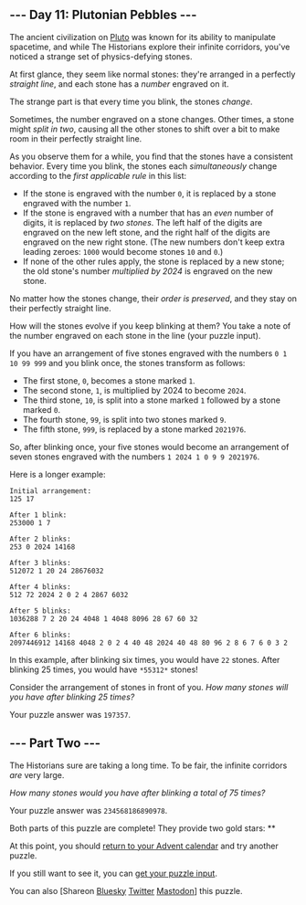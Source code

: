 \--- Day 11: Plutonian Pebbles ---
----------

The ancient civilization on [Pluto](/2019/day/20) was known for its ability to manipulate spacetime, and while The Historians explore their infinite corridors, you've noticed a strange set of physics-defying stones.

At first glance, they seem like normal stones: they're arranged in a perfectly *straight line*, and each stone has a *number* engraved on it.

The strange part is that every time you blink, the stones *change*.

Sometimes, the number engraved on a stone changes. Other times, a stone might *split in two*, causing all the other stones to shift over a bit to make room in their perfectly straight line.

As you observe them for a while, you find that the stones have a consistent behavior. Every time you blink, the stones each *simultaneously* change according to the *first applicable rule* in this list:

* If the stone is engraved with the number `0`, it is replaced by a stone engraved with the number `1`.
* If the stone is engraved with a number that has an *even* number of digits, it is replaced by *two stones*. The left half of the digits are engraved on the new left stone, and the right half of the digits are engraved on the new right stone. (The new numbers don't keep extra leading zeroes: `1000` would become stones `10` and `0`.)
* If none of the other rules apply, the stone is replaced by a new stone; the old stone's number *multiplied by 2024* is engraved on the new stone.

No matter how the stones change, their *order is preserved*, and they stay on their perfectly straight line.

How will the stones evolve if you keep blinking at them? You take a note of the number engraved on each stone in the line (your puzzle input).

If you have an arrangement of five stones engraved with the numbers `0 1 10 99 999` and you blink once, the stones transform as follows:

* The first stone, `0`, becomes a stone marked `1`.
* The second stone, `1`, is multiplied by 2024 to become `2024`.
* The third stone, `10`, is split into a stone marked `1` followed by a stone marked `0`.
* The fourth stone, `99`, is split into two stones marked `9`.
* The fifth stone, `999`, is replaced by a stone marked `2021976`.

So, after blinking once, your five stones would become an arrangement of seven stones engraved with the numbers `1 2024 1 0 9 9 2021976`.

Here is a longer example:

```
Initial arrangement:
125 17

After 1 blink:
253000 1 7

After 2 blinks:
253 0 2024 14168

After 3 blinks:
512072 1 20 24 28676032

After 4 blinks:
512 72 2024 2 0 2 4 2867 6032

After 5 blinks:
1036288 7 2 20 24 4048 1 4048 8096 28 67 60 32

After 6 blinks:
2097446912 14168 4048 2 0 2 4 40 48 2024 40 48 80 96 2 8 6 7 6 0 3 2

```

In this example, after blinking six times, you would have `22` stones. After blinking 25 times, you would have `*55312*` stones!

Consider the arrangement of stones in front of you. *How many stones will you have after blinking 25 times?*

Your puzzle answer was `197357`.

\--- Part Two ---
----------

The Historians sure are taking a long time. To be fair, the infinite corridors *are* very large.

*How many stones would you have after blinking a total of 75 times?*

Your puzzle answer was `234568186890978`.

Both parts of this puzzle are complete! They provide two gold stars: \*\*

At this point, you should [return to your Advent calendar](/2024) and try another puzzle.

If you still want to see it, you can [get your puzzle input](11/input).

You can also [Shareon [Bluesky](https://bsky.app/intent/compose?text=I%27ve+completed+%22Plutonian+Pebbles%22+%2D+Day+11+%2D+Advent+of+Code+2024+%23AdventOfCode+https%3A%2F%2Fadventofcode%2Ecom%2F2024%2Fday%2F11) [Twitter](https://twitter.com/intent/tweet?text=I%27ve+completed+%22Plutonian+Pebbles%22+%2D+Day+11+%2D+Advent+of+Code+2024&url=https%3A%2F%2Fadventofcode%2Ecom%2F2024%2Fday%2F11&related=ericwastl&hashtags=AdventOfCode) [Mastodon](javascript:void(0);)] this puzzle.